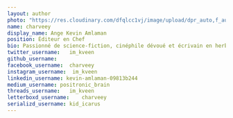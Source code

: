 ```yaml
---
layout: author
photo: "https://res.cloudinary.com/dfqlcc1vj/image/upload/dpr_auto,f_auto,q_auto,t_Profile/v1714333851/authors/charveey_yet9wn.jpg"
name: charveey
display_name: Ange Kevin Amlaman
position: Éditeur en Chef
bio: Passionné de science-fiction, cinéphile dévoué et écrivain en herbe. Écrire sur le cinéma, en particulier sur la science-fiction, est devenue mon exutoire créatif. Je souhaite offrir une perspective éclairée du genre afin de le rendre plus accessible.
twitter_username:   im_kveen
github_username:    
facebook_username:  charveey
instagram_username:  im_kveen
linkedin_username: kevin-amlaman-09813b244
medium_username: positronic_brain
threads_username:   im_kveen
letterboxd_username:    charveey
serializd_username: kid_icarus
---
```


